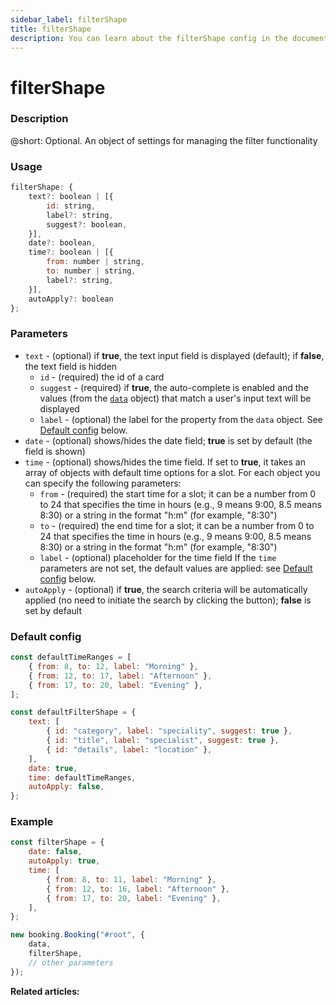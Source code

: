 ```yaml
---
sidebar_label: filterShape
title: filterShape
description: You can learn about the filterShape config in the documentation of the DHTMLX JavaScript Booking library. Browse developer guides and API reference, try out code examples and live demos, and download a free 30-day evaluation version of DHTMLX Booking.
---
```


# filterShape

### Description

@short: Optional. An object of settings for managing the filter functionality

### Usage

~~~jsx {}
filterShape: {
    text?: boolean | [{
        id: string,
        label?: string,
        suggest?: boolean, 
    }],
    date?: boolean,
    time?: boolean | [{
        from: number | string,
        to: number | string,
        label?: string,
	}],
    autoApply?: boolean
};
~~~

### Parameters

- `text` - (optional) if **true**, the text input field is displayed (default); if **false**, the text field is hidden
  - `id` - (required) the id of a card
  - `suggest` - (required) if **true**, the auto-complete is enabled and the values (from the [`data`](/api/config/booking-data) object) that match a user's input text will be displayed 
  - `label` - (optional) the label for the property from the `data` object. See [Default config](#default-config) below.
- `date` - (optional) shows/hides the date field; **true** is set by default (the field is shown)
- `time` - (optional) shows/hides the time field. If set to **true**, it takes an array of objects with default time options for a slot. For each object you can specify the following parameters:
  - `from` - (required) the start time for a slot; it can be a number from 0 to 24 that specifies the time in hours (e.g., 9 means 9:00, 8.5 means 8:30) or a string in the format "h:m" (for example, "8:30")
  - `to` - (required) the end time for a slot; it can be a number from 0 to 24 that specifies the time in hours (e.g., 9 means 9:00, 8.5 means 8:30) or a string in the format "h:m" (for example, "8:30")
  - `label` - (optional) placeholder for the time field
If the `time` parameters are not set, the default values are applied: see [Default config](#default-config) below.
- `autoApply` - (optional) if **true**, the search criteria will be automatically applied (no need to initiate the search by clicking the button); **false** is set by default

### Default config

~~~jsx {}
const defaultTimeRanges = [
    { from: 8, to: 12, label: "Morning" },
    { from: 12, to: 17, label: "Afternoon" },
    { from: 17, to: 20, label: "Evening" },
];

const defaultFilterShape = {
    text: [
        { id: "category", label: "speciality", suggest: true },
        { id: "title", label: "specialist", suggest: true },
        { id: "details", label: "location" },
    ],
    date: true,
    time: defaultTimeRanges,
    autoApply: false,
};
~~~

### Example

~~~jsx {1-9,13}
const filterShape = {
    date: false,
    autoApply: true,
    time: [
        { from: 8, to: 11, label: "Morning" },
        { from: 12, to: 16, label: "Afternoon" },
        { from: 17, to: 20, label: "Evening" },
    ],
};

new booking.Booking("#root", {
    data,
    filterShape,
    // other parameters
});
~~~

**Related articles:**
